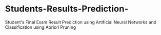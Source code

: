 # Students-Results-Prediction-
Student's Final Exam Result Prediction using Artificial Neural Networks and Classification using Apriori Pruning
